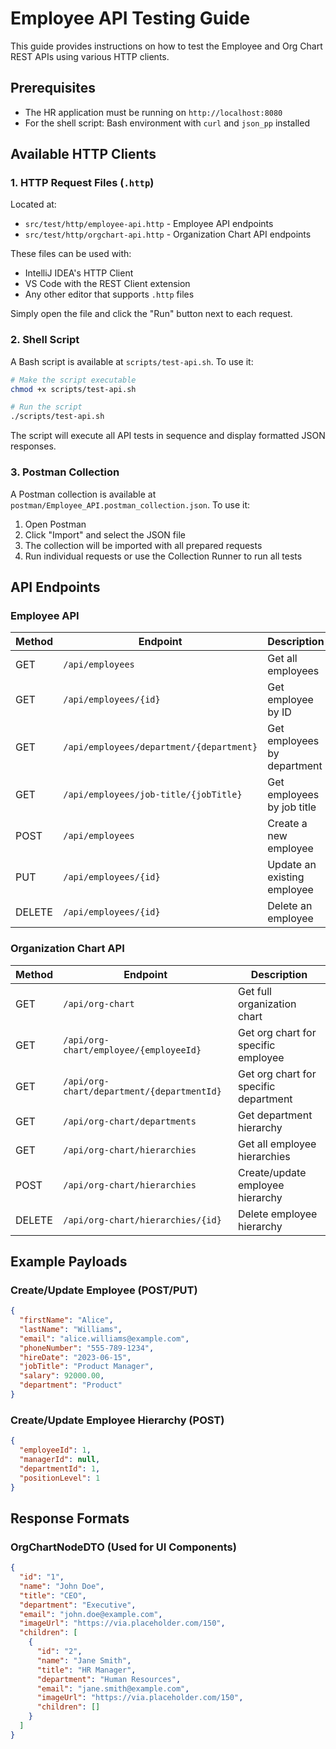 # Employee API Testing Guide

This guide provides instructions on how to test the Employee and Org Chart REST APIs using various HTTP clients.

## Prerequisites

- The HR application must be running on `http://localhost:8080`
- For the shell script: Bash environment with `curl` and `json_pp` installed

## Available HTTP Clients

### 1. HTTP Request Files (`.http`)

Located at:
- `src/test/http/employee-api.http` - Employee API endpoints
- `src/test/http/orgchart-api.http` - Organization Chart API endpoints

These files can be used with:

- IntelliJ IDEA's HTTP Client
- VS Code with the REST Client extension
- Any other editor that supports `.http` files

Simply open the file and click the "Run" button next to each request.

### 2. Shell Script

A Bash script is available at `scripts/test-api.sh`. To use it:

```bash
# Make the script executable
chmod +x scripts/test-api.sh

# Run the script
./scripts/test-api.sh
```

The script will execute all API tests in sequence and display formatted JSON responses.

### 3. Postman Collection

A Postman collection is available at `postman/Employee_API.postman_collection.json`. To use it:

1. Open Postman
2. Click "Import" and select the JSON file
3. The collection will be imported with all prepared requests
4. Run individual requests or use the Collection Runner to run all tests

## API Endpoints

### Employee API

| Method | Endpoint                        | Description                   |
|--------|--------------------------------|-------------------------------|
| GET    | `/api/employees`               | Get all employees             |
| GET    | `/api/employees/{id}`          | Get employee by ID            |
| GET    | `/api/employees/department/{department}` | Get employees by department |
| GET    | `/api/employees/job-title/{jobTitle}` | Get employees by job title |
| POST   | `/api/employees`               | Create a new employee         |
| PUT    | `/api/employees/{id}`          | Update an existing employee   |
| DELETE | `/api/employees/{id}`          | Delete an employee            |

### Organization Chart API

| Method | Endpoint                        | Description                   |
|--------|--------------------------------|-------------------------------|
| GET    | `/api/org-chart`               | Get full organization chart   |
| GET    | `/api/org-chart/employee/{employeeId}` | Get org chart for specific employee |
| GET    | `/api/org-chart/department/{departmentId}` | Get org chart for specific department |
| GET    | `/api/org-chart/departments`   | Get department hierarchy      |
| GET    | `/api/org-chart/hierarchies`   | Get all employee hierarchies  |
| POST   | `/api/org-chart/hierarchies`   | Create/update employee hierarchy |
| DELETE | `/api/org-chart/hierarchies/{id}` | Delete employee hierarchy  |

## Example Payloads

### Create/Update Employee (POST/PUT)

```json
{
  "firstName": "Alice",
  "lastName": "Williams",
  "email": "alice.williams@example.com",
  "phoneNumber": "555-789-1234",
  "hireDate": "2023-06-15",
  "jobTitle": "Product Manager",
  "salary": 92000.00,
  "department": "Product"
}
```

### Create/Update Employee Hierarchy (POST)

```json
{
  "employeeId": 1,
  "managerId": null,
  "departmentId": 1,
  "positionLevel": 1
}
```

## Response Formats

### OrgChartNodeDTO (Used for UI Components)

```json
{
  "id": "1",
  "name": "John Doe",
  "title": "CEO",
  "department": "Executive",
  "email": "john.doe@example.com",
  "imageUrl": "https://via.placeholder.com/150",
  "children": [
    {
      "id": "2",
      "name": "Jane Smith",
      "title": "HR Manager",
      "department": "Human Resources",
      "email": "jane.smith@example.com",
      "imageUrl": "https://via.placeholder.com/150",
      "children": []
    }
  ]
}
``` 